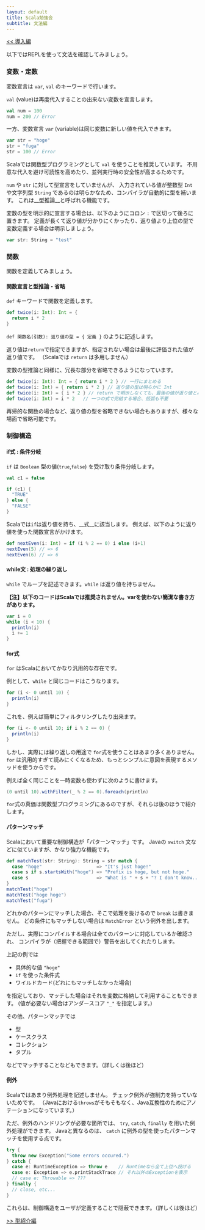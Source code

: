```yaml
---
layout: default
title: Scala勉強会
subtitle: 文法編
---
```


[<< 導入編](scala-introduction.html)

以下ではREPLを使って文法を確認してみましょう。

### 変数・定数

変数宣言は `var`, `val` のキーワードで行います。

`val` (value)は再度代入することの出来ない変数を宣言します。

```scala
val num = 100
num = 200 // Error
```

一方、変数宣言 `var` (variable)は同じ変数に新しい値を代入できます。

```scala
var str = "hoge"
str = "fuga"
str = 100 // Error
```

Scalaでは関数型プログラミングとして `val` を使うことを推奨しています。
不用意な代入を避け可読性を高めたり、並列実行時の安全性が高まるためです。

`num` や `str` に対して型宣言をしていませんが、
入力されている値が整数型 `Int` や文字列型 `String` であるのは明らかなため、コンパイラが自動的に型を補います。
これは__型推論__と呼ばれる機能です。

変数の型を明示的に宣言する場合は、以下のようにコロン `:` で区切って後ろに置きます。
定義が長くて返り値が分かりにくかったり、返り値より上位の型で変数定義する場合は明示しましょう。

```scala
var str: String = "test"
```

### 関数

関数を定義してみましょう。

#### 関数宣言と型推論・省略

`def` キーワードで関数を定義します。

```scala
def twice(i: Int): Int = {
  return i * 2
}
```

`def 関数名(引数): 返り値の型 = { 定義 }` のように記述します。

返り値は`return`で指定できますが、指定されない場合は最後に評価された値が返り値です。
（Scalaでは `return` は多用しません）

変数の型推論と同様に、冗長な部分を省略できるようになっています。

```scala
def twice(i: Int): Int = { return i * 2 } // 一行にまとめる
def twice(i: Int) = { return i * 2 } // 返り値の型は明らかに Int
def twice(i: Int) = { i * 2 } // return で明示しなくても、最後の値が返り値とみなされる
def twice(i: Int) = i * 2   // 一つの式で完結する場合、括弧も不要
```

再帰的な関数の場合など、返り値の型を省略できない場合もありますが、様々な場面で省略可能です。

### 制御構造

#### if式 : 条件分岐

`if` は `Boolean` 型の値(`true`,`false`) を受け取り条件分岐します。

```scala
val c1 = false

if (c1) {
  "TRUE"
} else {
  "FALSE"
}
```

Scalaでは`if`は返り値を持ち、__式__に該当します。
例えば、以下のように返り値を使った関数宣言がかけます。

```scala
def nextEven(i: Int) = if (i % 2 == 0) i else (i+1)
nextEven(5) // => 6
nextEven(6) // => 6
```

#### while文 : 処理の繰り返し

`while` でループを記述できます。`while` は返り値を持ちません。

__【注】以下のコードはScalaでは推奨されません。varを使わない簡潔な書き方があります。__

```scala
var i = 0
while (i < 10) {
  println(i)
  i += 1
}
```

#### for式

`for` はScalaにおいてかなり汎用的な存在です。

例として、`while` と同じコードはこうなります。

```scala
for (i <- 0 until 10) {
  println(i)
}
```

これを、例えば簡単にフィルタリングしたり出来ます。

```scala
for (i <- 0 until 10; if i % 2 == 0) {
  println(i)
}
```

しかし、実際には繰り返しの用途で `for`式を使うことはあまり多くありません。
`for` は汎用的すぎて読みにくくなるため、もっとシンプルに意図を表現するメソッドを使うからです。

例えば全く同じことを一時変数も使わずに次のように書けます。

```scala
(0 until 10).withFilter(_ % 2 == 0).foreach(println)
```

`for`式の真価は関数型プログラミングにあるのですが、それらは後のほうで紹介します。

#### パターンマッチ

Scalaにおいて重要な制御構造が「パターンマッチ」です。
Javaの `switch` 文などに似ていますが、かなり強力な機能です。

```scala
def matchTest(str: String): String = str match {
  case "hoge"                    => "It's just hoge!"
  case s if s.startsWith("hoge") => "Prefix is hoge, but not hoge."
  case s                         => "What is " + s + "? I don't know..."
}
matchTest("hoge")
matchTest("hoge hoge")
matchTest("fuga")
```

どれかのパターンにマッチした場合、そこで処理を抜けるので `break` は書きません。
どの条件にもマッチしない場合は `MatchError` という例外を出します。

ただし、実際にコンパイルする場合は全てのパターンに対応しているか確認され、
コンパイラが（把握できる範囲で）警告を出してくれたりします。

上記の例では

- 具体的な値 `"hoge"`
- `if` を使った条件式
- ワイルドカード(どれにもマッチしなかった場合)

を指定しており、マッチした場合はそれを変数に格納して利用することもできます。
(値が必要ない場合はアンダースコア `"_"` を指定します。)

その他、パターンマッチでは

- 型
- ケースクラス
- コレクション
- タプル

などでマッチすることなどもできます。（詳しくは後ほど）

#### 例外

Scalaではあまり例外処理を記述しません。
チェック例外が強制力を持っていないためです。
（Javaにおける`throws`がそもそもなく、Java互換性のためにアノテーションになっています。）

ただ、例外のハンドリングが必要な箇所では、 `try`, `catch`, `finally` を用いた例外処理ができます。
Javaと異なるのは、 `catch` に例外の型を使ったパターンマッチを使用する点です。

```scala
try {
  throw new Exception("Some errors occured.")
} catch {
  case e: RuntimeException => throw e    // Runtimeなら全て上位へ投げる
  case e: Exception => e.printStackTrace // それ以外のExceptionを表示
  // case e: Throwable => ???
} finally {
  // close, etc...
}
```

これらは、制御構造をユーザが定義することで隠蔽できます。（詳しくは後ほど）

[>> 型紹介編](scala-types.html)
